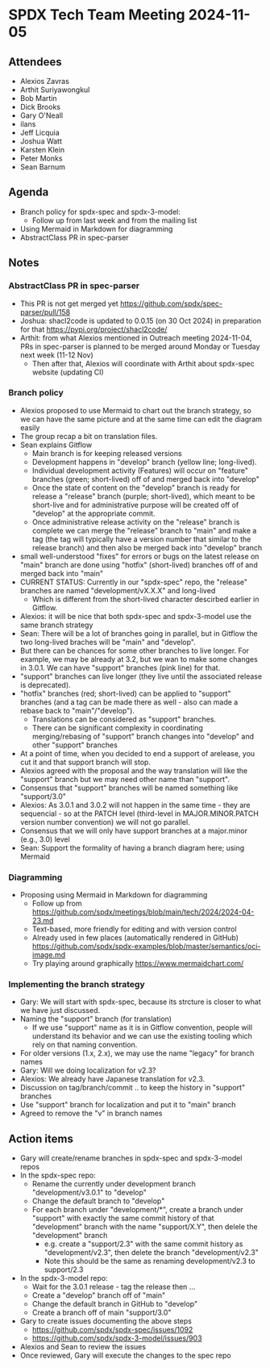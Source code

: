 # SPDX Tech Team Meeting 2024-11-05

## Attendees

- Alexios Zavras
- Arthit Suriyawongkul
- Bob Martin
- Dick Brooks
- Gary O'Neall
- ilans
- Jeff Licquia
- Joshua Watt
- Karsten Klein
- Peter Monks
- Sean Barnum

## Agenda

- Branch policy for spdx-spec and spdx-3-model:
  - Follow up from last week and from the mailing list
- Using Mermaid in Markdown for diagramming
- AbstractClass PR in spec-parser

## Notes

### AbstractClass PR in spec-parser
- This PR is not get merged yet https://github.com/spdx/spec-parser/pull/158
- Joshua: shacl2code is updated to 0.0.15 (on 30 Oct 2024) in preparation for that
  https://pypi.org/project/shacl2code/
- Arthit: from what Alexios mentioned in Outreach meeting 2024-11-04,
  PRs in spec-parser is planned to be merged around Monday or Tuesday next week  (11-12 Nov)
  - Then after that, Alexios will coordinate with Arthit about spdx-spec website (updating CI)

### Branch policy
- Alexios proposed to use Mermaid to chart out the branch strategy,
  so we can have the same picture and at the same time can edit the diagram easily
- The group recap a bit on translation files.
- Sean explains Gitflow
  - Main branch is for keeping released versions
  - Development happens in "develop" branch (yellow line; long-lived).
  - Individual development activity (Features) will occur on "feature" branches (green; short-lived) off of and merged back into "develop"
  - Once the state of content on the "develop" branch is ready for release a "release" branch (purple; short-lived),
    which meant to be short-live and for administrative purpose will be created off of "develop" at the appropriate commit.
  - Once administrative release activity on the "release" branch is complete we can merge the "release" branch to "main" and make a tag
    (the tag will typically have a version number that similar to the release branch) and then also be merged back into "develop" branch
 - small well-understood "fixes" for errors or bugs on the latest release on "main" branch are done using "hotfix" (short-lived) branches off of and merged back into "main"
- CURRENT STATUS: Currently in our "spdx-spec" repo,
  the "release" branches are named "development/vX.X.X" and long-lived
  - Which is different from the short-lived character descirbed earlier in Gitflow.
- Alexios: it will be nice that both spdx-spec and spdx-3-model use the same branch strategy
- Sean: There will be a lot of branches going in parallel,
  but in Gitflow the two long-lived braches will be "main" and "develop".
- But there can be chances for some other branches to live longer.
  For example, we may be already at 3.2, but we wan to make some changes in 3.0.1.
  We can have "support" branches (pink line) for that.
- "support" branches can live longer (they live until the associated release is deprecated).
- "hotfix" branches (red; short-lived) can be applied to "support" branches
  (and a tag can be made there as well - also can made a rebase back to "main"/"develop").
  - Translations can be considered as "support" branches.
  - There can be significant complexity in coordinating merging/rebasing of "support" branch changes into "develop" and other "support" branches
- At a point of time, when you decided to end a support of arelease, you cut it and that support branch will stop.
- Alexios agreed with the proposal and the way translation will like the "support" branch but we may need other name than "support".
 - Consensus that "support" branches will be named something like "support/3.0"
- Alexios: As 3.0.1 and 3.0.2 will not happen in the same time - they are sequencial - so at the PATCH level (third-level in MAJOR.MINOR.PATCH version number convention) we will not go parallel.
- Consensus that we will only have support branches at a major.minor (e.g., 3.0) level
- Sean: Support the formality of having a branch diagram here; using Mermaid

### Diagramming
- Proposing using Mermaid in Markdown for diagramming
  - Follow up from https://github.com/spdx/meetings/blob/main/tech/2024/2024-04-23.md
  - Text-based, more friendly for editing and with version control
  - Already used in few places (automatically rendered in GitHub)
    https://github.com/spdx/spdx-examples/blob/master/semantics/oci-image.md
  - Try playing around graphically https://www.mermaidchart.com/ 

### Implementing the branch strategy
- Gary: We will start with spdx-spec, because its strcture is closer to what we have just discussed.
- Naming the "support" branch (for translation)
  - If we use "support" name as it is in Gitflow convention, people will understand its behavior and we can use the existing tooling which rely on that naming convention.
- For older versions (1.x, 2.x), we may use the name "legacy" for branch names
- Gary: Will we doing localization for v2.3?
- Alexios: We already have Japanese translation for v2.3.
- Discussion on tag/branch/commit .. to keep the history in "support" branches
- Use "support" branch for localization and put it to "main" branch
- Agreed to remove the "v" in branch names

## Action items
- Gary will create/rename branches in spdx-spec and spdx-3-model repos
- In the spdx-spec repo:
  - Rename the currently under development branch "development/v3.0.1" to "develop"
  - Change the default branch to "develop"
  - For each branch under "development/*",
    create a branch under "support" with exactly the same commit history of that "development" branch with the name "support/X.Y", then delele the "development" branch
    - e.g. create a "support/2.3" with the same commit history as "development/v2.3", then delete the branch "development/v2.3"
    - Note this should be the same as renaming development/v2.3 to support/2.3
- In the spdx-3-model repo:
    - Wait for the 3.0.1 release - tag the release then ...
    - Create a "develop" branch off of "main"
    - Change the default branch in GitHub to "develop"
    - Create a branch off of main "support/3.0"
- Gary to create issues documenting the above steps
  - https://github.com/spdx/spdx-spec/issues/1092
  - https://github.com/spdx/spdx-3-model/issues/903
- Alexios and Sean to review the issues
- Once reviewed, Gary will execute the changes to the spec repo
